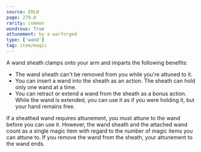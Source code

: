```yaml
---
source: ERLW
page: 279.0
rarity: common
wondrous: True
attunement: by a warforged
type: ['wand']
tag: item/magic
---
```


A wand sheath clamps onto your arm and imparts the following benefits:

- The wand sheath can't be removed from you while you're attuned to it.
- You can insert a wand into the sheath as an action. The sheath can hold only one wand at a time.
- You can retract or extend a wand from the sheath as a bonus action. While the wand is extended, you can use it as if you were holding it, but your hand remains free.

If a sheathed wand requires attunement, you must attune to the wand before you can use it. However, the wand sheath and the attached wand count as a single magic item with regard to the number of magic items you can attune to. If you remove the wand from the sheath, your attunement to the wand ends.


